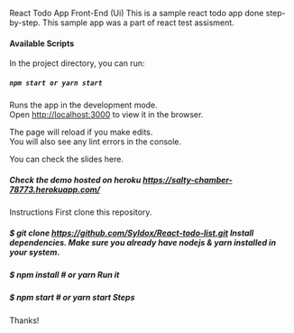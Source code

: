 React Todo App Front-End (Ui) This is a sample react todo app done step-by-step. This sample app was a part of react test assisment.

#### Available Scripts

In the project directory, you can run:

##### `npm start or yarn start`

Runs the app in the development mode.<br>
Open [http://localhost:3000](http://localhost:3000) to view it in the browser.

The page will reload if you make edits.<br>
You will also see any lint errors in the console.


You can check the slides here.

##### Check the demo hosted on heroku https://salty-chamber-78773.herokuapp.com/

Instructions First clone this repository.

##### $ git clone https://github.com/Syldox/React-todo-list.git Install dependencies. Make sure you already have nodejs & yarn installed in your system.

##### $ npm install # or yarn Run it

##### $ npm start # or yarn start Steps

Thanks!